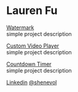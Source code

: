 # Lauren Fu

[Watermark][watermark]<br />simple project description

[Custom Video Player][videoplayer]<br />simple project description

[Countdown Timer][countdown]<br />simple project description


[Linkedin]
[@shenevol]

[watermark]: https://shenevol.github.io/waterMark/
[videoplayer]: ./videoplayer
[countdown]: ./timer

[@shenevol]: https://twitter.com/shenevol
[Linkedin]: asdf
